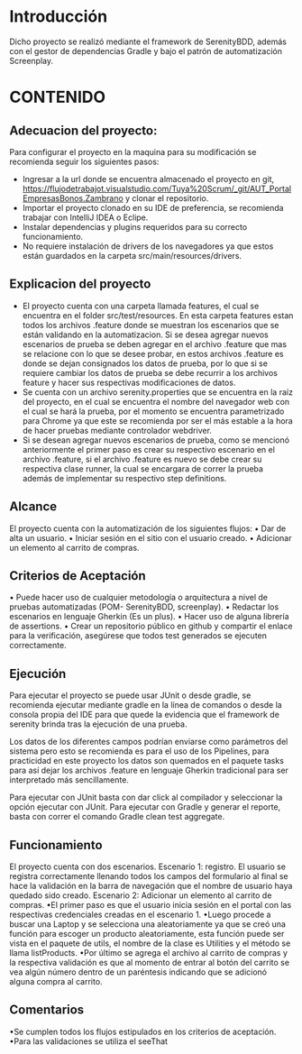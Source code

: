 # Introducción
Dicho proyecto se realizó mediante el framework de SerenityBDD, además con el gestor de dependencias Gradle y bajo el patrón de automatización Screenplay.  

# CONTENIDO
##	Adecuacion del proyecto: 
Para configurar el proyecto en la maquina para su modificación se recomienda seguir los siguientes pasos:
- Ingresar a la url donde se encuentra almacenado el proyecto en git, https://flujodetrabajot.visualstudio.com/Tuya%20Scrum/_git/AUT_PortalEmpresasBonos.Zambrano
y clonar el repositorio.
- Importar el proyecto clonado en su IDE de preferencia, se recomienda trabajar con IntelliJ IDEA o Eclipe.
- Instalar dependencias y plugins requeridos para su correcto funcionamiento. 
- No requiere instalación de drivers de los navegadores ya que estos están guardados en la carpeta src/main/resources/drivers.

## Explicacion del proyecto
- El proyecto cuenta con una carpeta llamada features, el cual se encuentra en el folder src/test/resources. En esta carpeta features estan todos los archivos .feature donde se muestran los escenarios que se están validando en la automatizacion. 
Si se desea agregar nuevos escenarios de prueba se deben agregar en el archivo .feature que mas se relacione con lo que se desee probar, en estos archivos .feature es donde se dejan consignados los datos de prueba, por lo que si se requiere cambiar los datos de prueba se debe recurrir a los archivos feature y hacer sus respectivas modificaciones de datos.
- Se cuenta con un archivo serenity.properties que se encuentra en la raíz del proyecto, en el cual se encuentra el nombre del navegador web con el cual se hará la prueba, por el momento se encuentra parametrizado para Chrome ya que este se recomienda por ser el más estable a la hora de hacer pruebas mediante controlador webdriver.
- Si se desean agregar nuevos escenarios de prueba, como se mencionó anteriormente el primer paso es crear su respectivo escenario en el archivo .feature, si el archivo .feature es nuevo se debe crear su respectiva clase runner, la cual se encargara de correr la prueba además de implementar su respectivo step definitions.

## Alcance
El proyecto cuenta con la automatización de los siguientes flujos:
• Dar de alta un usuario. 
• Iniciar sesión en el sitio con el usuario creado. 
• Adicionar un elemento al carrito de compras.

## Criterios de Aceptación
• Puede hacer uso de cualquier metodología o arquitectura a nivel de pruebas automatizadas (POM- SerenityBDD, screenplay). 
• Redactar los escenarios en lenguaje Gherkin (Es un plus).
• Hacer uso de alguna librería de assertions. 
• Crear un repositorio público en github y compartir el enlace para la verificación, asegúrese que todos test generados se ejecuten correctamente.

## Ejecución
Para ejecutar el proyecto se puede usar JUnit o desde gradle, se recomienda ejecutar mediante gradle en la línea de comandos o desde la consola propia del IDE para que quede la evidencia que el framework de serenity brinda tras la ejecución de una prueba.

Los datos de los diferentes campos podrían enviarse como parámetros del sistema pero esto se recomienda es para el uso de los Pipelines, para practicidad en este proyecto los datos son quemados en el paquete tasks para así dejar los archivos .feature en lenguaje Gherkin tradicional para ser interpretado más sencillamente.

Para ejecutar con JUnit basta con dar click al compilador y seleccionar la opción ejecutar con JUnit.
Para ejecutar con Gradle y generar el reporte, basta con correr el comando Gradle clean test aggregate.

## Funcionamiento
El proyecto cuenta con dos escenarios.
Escenario 1: registro.
	El usuario se registra correctamente llenando todos los campos del formulario al final se hace la validación en la barra de navegación que el nombre de usuario haya quedado sido creado.
Escenario 2: Adicionar un elemento al carrito de compras.
	•El primer paso es que el usuario inicia sesión en el portal con las respectivas credenciales creadas en el escenario 1.
	•Luego procede a buscar una Laptop y se selecciona una aleatoriamente ya que se creó    una función para escoger un producto aleatoriamente, esta función puede ser vista en el paquete de utils, el nombre de la clase es Utilities y el método se llama listProducts.
	•Por último se agrega el archivo al carrito de compras y la respectiva validación es que al momento de entrar al botón del carrito se vea algún número dentro de un paréntesis indicando que se adicionó alguna compra al carrito.

## Comentarios
•Se cumplen todos los flujos estipulados en los criterios de aceptación.
•Para las validaciones se utiliza el seeThat
